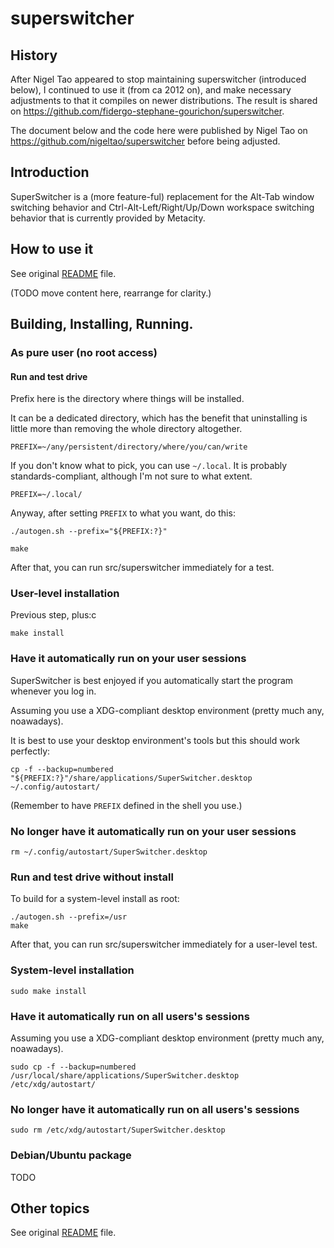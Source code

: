 # superswitcher

## History

After Nigel Tao appeared to stop maintaining superswitcher (introduced
below), I continued to use it (from ca 2012 on), and make necessary
adjustments to that it compiles on newer distributions.  The result is
shared on <https://github.com/fidergo-stephane-gourichon/superswitcher>.

The document below and the code here were published by Nigel Tao on
<https://github.com/nigeltao/superswitcher> before being adjusted.

## Introduction

SuperSwitcher is a (more feature-ful) replacement for the Alt-Tab window
switching behavior and Ctrl-Alt-Left/Right/Up/Down workspace switching behavior
that is currently provided by Metacity.

## How to use it

See original [README](README) file.

(TODO move content here, rearrange for clarity.)

## Building, Installing, Running.

### As pure user (no root access)

#### Run and test drive

Prefix here is the directory where things will be installed.

It can be a dedicated directory, which has the benefit that uninstalling is little more than removing the whole directory altogether.

    PREFIX=~/any/persistent/directory/where/you/can/write

If you don't know what to pick, you can use `~/.local`.  It is probably standards-compliant, although I'm not sure to what extent.

    PREFIX=~/.local/

Anyway, after setting `PREFIX` to what you want, do this:

    ./autogen.sh --prefix="${PREFIX:?}"

    make

After that, you can run src/superswitcher immediately for a test.

### User-level installation

Previous step, plus:c

    make install

### Have it automatically run on your user sessions

SuperSwitcher is best enjoyed if you automatically start the program
whenever you log in.

Assuming you use a XDG-compliant desktop environment (pretty much any, noawadays).

It is best to use your desktop environment's tools but this should work perfectly:

    cp -f --backup=numbered "${PREFIX:?}"/share/applications/SuperSwitcher.desktop ~/.config/autostart/

(Remember to have `PREFIX` defined in the shell you use.)

### No longer have it automatically run on your user sessions

    rm ~/.config/autostart/SuperSwitcher.desktop

### Run and test drive without install

To build for a system-level install as root:

    ./autogen.sh --prefix=/usr
    make

After that, you can run src/superswitcher immediately for a user-level test.

### System-level installation

    sudo make install

### Have it automatically run on all users's sessions

Assuming you use a XDG-compliant desktop environment (pretty much any, noawadays).

    sudo cp -f --backup=numbered /usr/local/share/applications/SuperSwitcher.desktop /etc/xdg/autostart/

### No longer have it automatically run on all users's sessions

    sudo rm /etc/xdg/autostart/SuperSwitcher.desktop

### Debian/Ubuntu package

TODO

## Other topics

See original [README](README) file.
